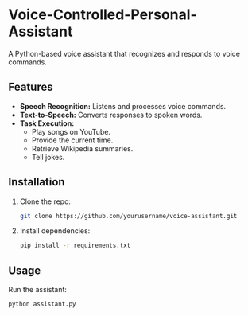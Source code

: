 # Voice-Controlled-Personal-Assistant

A Python-based voice assistant that recognizes and responds to voice commands.

## Features

- **Speech Recognition:** Listens and processes voice commands.
- **Text-to-Speech:** Converts responses to spoken words.
- **Task Execution:** 
  - Play songs on YouTube.
  - Provide the current time.
  - Retrieve Wikipedia summaries.
  - Tell jokes.

## Installation

1. Clone the repo:  
   ```bash
   git clone https://github.com/yourusername/voice-assistant.git

2. Install dependencies:
   ```bash
   pip install -r requirements.txt


## Usage
Run the assistant:
   ```bash
   python assistant.py
